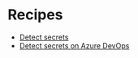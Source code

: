 # Recipes

- [Detect secrets](./detect-secrets.md)
- [Detect secrets on Azure DevOps](./detect-secrets-ado.md)
